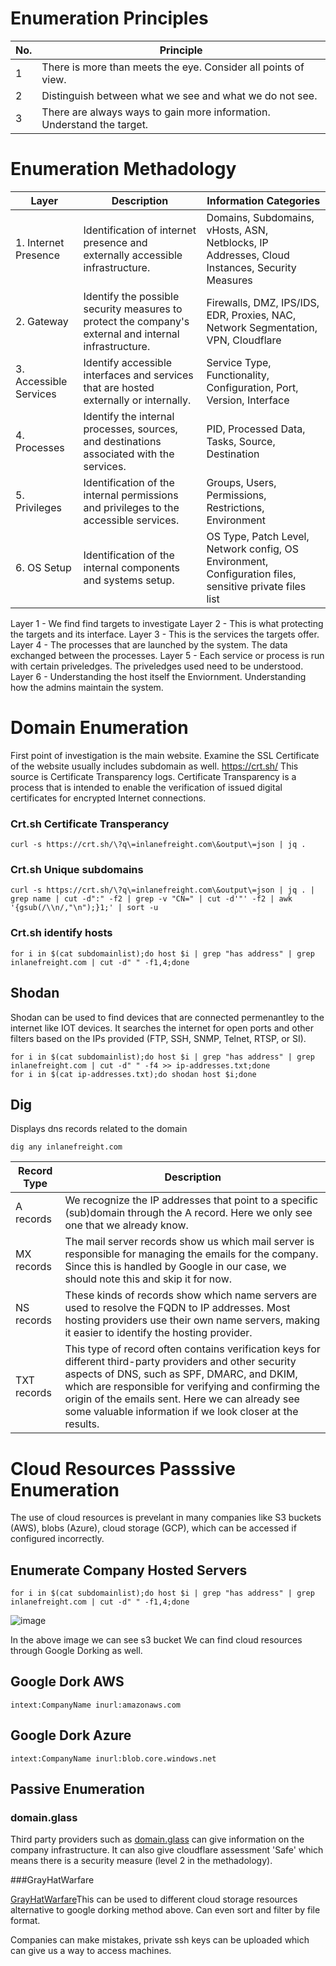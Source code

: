 # Enumeration Principles

| No. | Principle                                                   |
|-----|-------------------------------------------------------------|
| 1   | There is more than meets the eye. Consider all points of view. |
| 2   | Distinguish between what we see and what we do not see.     |
| 3   | There are always ways to gain more information. Understand the target. |

# Enumeration Methadology

| Layer               | Description                                                                 | Information Categories                                                                 |
|---------------------|-----------------------------------------------------------------------------|---------------------------------------------------------------------------------------|
| 1. Internet Presence| Identification of internet presence and externally accessible infrastructure.| Domains, Subdomains, vHosts, ASN, Netblocks, IP Addresses, Cloud Instances, Security Measures |
| 2. Gateway          | Identify the possible security measures to protect the company's external and internal infrastructure. | Firewalls, DMZ, IPS/IDS, EDR, Proxies, NAC, Network Segmentation, VPN, Cloudflare     |
| 3. Accessible Services | Identify accessible interfaces and services that are hosted externally or internally. | Service Type, Functionality, Configuration, Port, Version, Interface                  |
| 4. Processes        | Identify the internal processes, sources, and destinations associated with the services. | PID, Processed Data, Tasks, Source, Destination                                       |
| 5. Privileges       | Identification of the internal permissions and privileges to the accessible services. | Groups, Users, Permissions, Restrictions, Environment                                 |
| 6. OS Setup         | Identification of the internal components and systems setup.                | OS Type, Patch Level, Network config, OS Environment, Configuration files, sensitive private files list |

Layer 1 - We find find targets to investigate
Layer 2 - This is what protecting the targets and its interface.
Layer 3 - This is the services the targets offer.
Layer 4 - The processes that are launched by the system. The data exchanged between the processes.
Layer 5 - Each service or process is run with certain priveledges. The priveledges used need to be understood.
Layer 6 - Understanding the host itself the Enviornment. Understanding how the admins maintain the system.

# Domain Enumeration

First point of investigation is the main website. Examine the SSL Certificate of the website usually includes subdomain as well. https://crt.sh/ This source is Certificate Transparency logs. Certificate Transparency is a process that is intended to enable the verification of issued digital certificates for encrypted Internet connections. 
 
### Crt.sh Certificate Transperancy
```
curl -s https://crt.sh/\?q\=inlanefreight.com\&output\=json | jq .
```
### Crt.sh Unique subdomains 
```
curl -s https://crt.sh/\?q\=inlanefreight.com\&output\=json | jq . | grep name | cut -d":" -f2 | grep -v "CN=" | cut -d'"' -f2 | awk '{gsub(/\\n/,"\n");}1;' | sort -u
```
### Crt.sh identify hosts
```
for i in $(cat subdomainlist);do host $i | grep "has address" | grep inlanefreight.com | cut -d" " -f1,4;done
```
## Shodan

Shodan can be used to find devices that are connected permenantley to the internet like IOT devices. It searches the internet for open ports and other filters based on the IPs provided (FTP, SSH, SNMP, Telnet, RTSP, or SI).

```
for i in $(cat subdomainlist);do host $i | grep "has address" | grep inlanefreight.com | cut -d" " -f4 >> ip-addresses.txt;done
for i in $(cat ip-addresses.txt);do shodan host $i;done
```
## Dig

Displays dns records related to the domain 
```
dig any inlanefreight.com
```
| Record Type | Description                                                                                                                      |
|-------------|----------------------------------------------------------------------------------------------------------------------------------|
| A records   | We recognize the IP addresses that point to a specific (sub)domain through the A record. Here we only see one that we already know. |
| MX records  | The mail server records show us which mail server is responsible for managing the emails for the company. Since this is handled by Google in our case, we should note this and skip it for now. |
| NS records  | These kinds of records show which name servers are used to resolve the FQDN to IP addresses. Most hosting providers use their own name servers, making it easier to identify the hosting provider. |
| TXT records | This type of record often contains verification keys for different third-party providers and other security aspects of DNS, such as SPF, DMARC, and DKIM, which are responsible for verifying and confirming the origin of the emails sent. Here we can already see some valuable information if we look closer at the results. |

# Cloud Resources Passsive Enumeration

The use of cloud resources is prevelant in many companies like S3 buckets (AWS), blobs (Azure), cloud storage (GCP), which can be accessed if configured incorrectly.

##  Enumerate Company Hosted Servers
```
for i in $(cat subdomainlist);do host $i | grep "has address" | grep inlanefreight.com | cut -d" " -f1,4;done
```
![image](https://github.com/user-attachments/assets/22f50da7-5dea-493a-997f-b2757e7f7120)

In the above image we can see s3 bucket We can find cloud resources through Google Dorking as well.

## Google Dork AWS
```
intext:CompanyName inurl:amazonaws.com
```
## Google Dork Azure
```
intext:CompanyName inurl:blob.core.windows.net
```
## Passive Enumeration

### domain.glass

Third party providers such as [domain.glass](https://domain.glass/) can give information on the company infrastructure. It can also give cloudflare assessment 'Safe' which means there is a security measure (level 2 in the methadology).

###GrayHatWarfare

[GrayHatWarfare](https://buckets.grayhatwarfare.com/)This can be used to different cloud storage resources alternative to google dorking method above. Can even sort and filter by file format.

Companies can make mistakes, private ssh keys can be uploaded which can give us a way to access machines.
